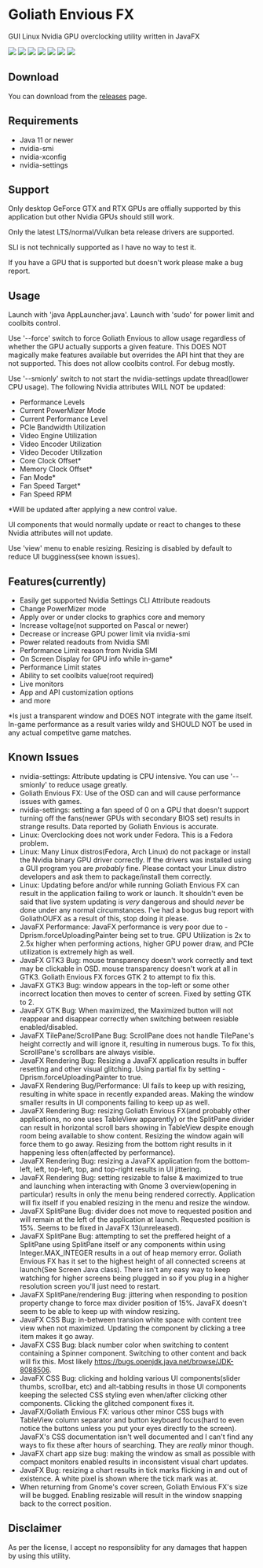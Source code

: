 # Goliath Envious FX
GUI Linux Nvidia GPU overclocking utility written in JavaFX

![](https://user-images.githubusercontent.com/10172435/60796294-b6dec400-a132-11e9-9f92-68a364384bf9.png)
![](https://user-images.githubusercontent.com/10172435/60796295-b6dec400-a132-11e9-983a-543e19c11f0c.png)
![](https://user-images.githubusercontent.com/10172435/60796296-b6dec400-a132-11e9-9993-2d54858a620f.png)
![](https://user-images.githubusercontent.com/10172435/60796297-b6dec400-a132-11e9-965b-10ff6bf084f9.png)
![](https://user-images.githubusercontent.com/10172435/60796300-b7775a80-a132-11e9-85c8-74488ee499cb.png)
![](https://user-images.githubusercontent.com/10172435/60796617-58feac00-a133-11e9-92d7-0f491d0dcc3a.png)
![](https://user-images.githubusercontent.com/10172435/60796299-b7775a80-a132-11e9-87a0-a759d88d63ed.png)

## Download
You can download from the [releases](https://github.com/BlueGoliath/GoliathEnviousFX/releases) page.

## Requirements

* Java 11 or newer
* nvidia-smi
* nvidia-xconfig
* nvidia-settings

## Support
Only desktop GeForce GTX and RTX GPUs are offially supported by this application but other Nvidia GPUs should still work.

Only the latest LTS/normal/Vulkan beta release drivers are supported.

SLI is not technically supported as I have no way to test it. 

If you have a GPU that is supported but doesn't work please make a bug report.

## Usage
Launch with 'java AppLauncher.java'. Launch with 'sudo' for power limit and coolbits control.

Use '--force' switch to force Goliath Envious
to allow usage regardless of whether the GPU actually supports a given feature. This DOES NOT magically make features available but overrides the API hint that they are not supported.
This does not allow coolbits control. For debug mostly.

Use '--smionly' switch to not start the nvidia-settings update thread(lower CPU usage).
The following Nvidia attributes WILL NOT be updated:

* Performance Levels
* Current PowerMizer Mode
* Current Performance Level
* PCIe Bandwidth Utilization
* Video Engine Utilization
* Video Encoder Utilization
* Video Decoder Utilization
* Core Clock Offset*
* Memory Clock Offset*
* Fan Mode*
* Fan Speed Target*
* Fan Speed RPM

*Will be updated after applying a new control value.

UI components that would normally update or react to changes to these Nvidia attributes will not update.

Use 'view' menu to enable resizing. Resizing is disabled by default to reduce UI bugginess(see known issues).

## Features(currently)
* Easily get supported Nvidia Settings CLI Attribute readouts
* Change PowerMizer mode
* Apply over or under clocks to graphics core and memory
* Increase voltage(not supported on Pascal or newer)
* Decrease or increase GPU power limit via nvidia-smi
* Power related readouts from Nvidia SMI
* Performance Limit reason from Nvidia SMI
* On Screen Display for GPU info while in-game*
* Performance Limit states
* Ability to set coolbits value(root required)
* Live monitors
* App and API customization options
* and more

*Is just a transparent window and DOES NOT integrate with the game itself.
In-game performance as a result varies wildy and SHOULD NOT be used in any actual competitve game matches.

## Known Issues

* nvidia-settings: Attribute updating is CPU intensive. You can use '--smionly' to reduce usage greatly.
* Goliath Envious FX: Use of the OSD can and will cause performance issues with games.
* nvidia-settings: setting a fan speed of 0 on a GPU that doesn't support turning off the fans(newer GPUs with secondary BIOS set) results in strange results. Data reported by Goliath Envious is accurate.
* Linux: Overclocking does not work under Fedora. This is a Fedora problem. 
* Linux: Many Linux distros(Fedora, Arch Linux) do not package or install the Nvidia binary GPU driver correctly. If the drivers was installed using a GUI program you are *probably* fine. Please contact your Linux distro developers and ask them to package/install them correctly.
* Linux: Updating before and/or while running Goliath Envious FX can result in the application failing to work or launch. It shouldn't even be said that live system updating is *very* dangerous and should *never* be done under any normal circumstances. I've had a bogus bug report with GoliathOUFX as a result of this, stop doing it please.
* JavaFX Performance: JavaFX performance is very poor due to -Dprism.forceUploadingPainter being set to true. GPU Utilization is 2x to 2.5x higher when performing actions, higher GPU power draw, and PCIe utilization is extremely high as well.
* JavaFX GTK3 Bug: mouse transparency doesn't work correctly and text may be clickable in OSD. mouse transparency doesn't work at all in GTK3. Goliath Envious FX forces GTK 2 to attempt to fix this.
* JavaFX GTK3 Bug: window appears in the top-left or some other incorrect location then moves to center of screen. Fixed by setting GTK to 2.
* JavaFX GTK Bug: When maximized, the Maximized button will not reappear and disappear correctly when switching between resiable enabled/disabled.
* JavaFX TilePane/ScrollPane Bug: ScrollPane does not handle TilePane's height correctly and will ignore it, resulting in numerous bugs. To fix this, ScrollPane's scrollbars are always visible.
* JavaFX Rendering Bug: Resizing a JavaFX application results in buffer resetting and other visual glitching. Using partial fix by setting -Dprism.forceUploadingPainter to true.
* JavaFX Rendering Bug/Performance: UI fails to keep up with resizing, resulting in white space in recently expanded areas. Making the window smaller results in UI components failing to keep up as well.
* JavaFX Rendering Bug: resizing Goliath Envious FX(and probably other applications, no one uses TableView apparently) or the SplitPane divider can result in horizontal scroll bars showing in TableView despite enough room being available to show content. Resizing the window again will force them to go away. Resizing from the bottom right results in it happening less often(affected by performance).
* JavaFX Rendering Bug: resizing a JavaFX application from the bottom-left, left, top-left, top, and top-right results in UI jittering.
* JavaFX Rendering Bug: setting resizable to false & maximized to true and launching when interacting with Gnome 3 overview(opening in particular) results in only the menu being rendered correctly. Application will fix itself if you enabled resizing in the menu and resize the window.
* JavaFX SplitPane Bug: divider does not move to requested position and will remain at the left of the application at launch. Requested position is 15%. Seems to be fixed in JavaFX 13(unreleased).
* JavaFX SplitPane Bug: attempting to set the preffered height of a SplitPane using SplitPane itself or any components within using Integer.MAX_INTEGER results in a out of heap memory error. Goliath Envious FX has it set to the highest height of all connected screens at launch(See Screen Java class). There isn't any easy way to keep watching for higher screens being plugged in so if you plug in a higher resolution screen you'll just need to restart.
* JavaFX SplitPane/rendering Bug: jittering when responding to position property change to force max divider position of 15%. JavaFX doesn't seem to be able to keep up with window resizing.
* JavaFX CSS Bug: in-between transion white space with content tree view when not maximized. Updating the component by clicking a tree item makes it go away.
* JavaFX CSS Bug: black number color when switching to content containing a Spinner component. Switching to other content and back will fix this. Most likely https://bugs.openjdk.java.net/browse/JDK-8088506.
* JavaFX CSS Bug: clicking and holding various UI components(slider thumbs, scrollbar, etc) and alt-tabbing results in those UI components keeping the selected CSS styling even when/after clicking other components. Clicking the glitched component fixes it.
* JavaFX/Goliath Envious FX: various other minor CSS bugs with TableView column separator and button keyboard focus(hard to even notice the buttons unless you put your eyes directly to the screen). JavaFX's CSS documentation isn't well documented and I can't find any ways to fix these after hours of searching. They are *really* minor though.
* JavaFX chart app size bug: making the window as small as possible with compact monitors enabled results in inconsistent visual chart updates.
* JavaFX Bug: resizing a chart results in tick marks flicking in and out of existence. A white pixel is shown where the tick mark was at.
* When returning from Gnome's cover screen, Goliath Envious FX's size will be bugged. Enabling resizable will result in the window snapping back to the correct position.

## Disclaimer

As per the license, I accept no responsiblity for any damages that happen by using this utility.

